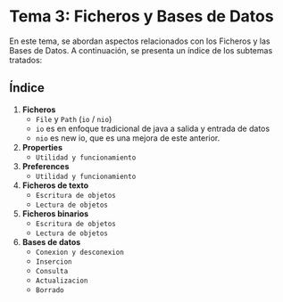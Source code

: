 # Tema 3: Ficheros y Bases de Datos

En este tema, se abordan aspectos relacionados con los Ficheros y las Bases de Datos. A continuación, se presenta un índice de los subtemas tratados:

## Índice

1. **Ficheros**
    - `File` y `Path` (`io` / `nio`)
    - `io` es en enfoque tradicional de java a salida y entrada de datos
    - `nio` es new io, que es una mejora de este anterior. 
2. **Properties**
   - `Utilidad y funcionamiento`
2. **Preferences** 
   - `Utilidad y funcionamiento`
3. **Ficheros de texto**
   - `Escritura de objetos`
   - `Lectura de objetos`
4. **Ficheros binarios**
   - `Escritura de objetos`
   - `Lectura de objetos`
5. **Bases de datos**
   - `Conexion y desconexion`
   - `Insercion`
   - `Consulta`
   - `Actualizacion`
   - `Borrado`
